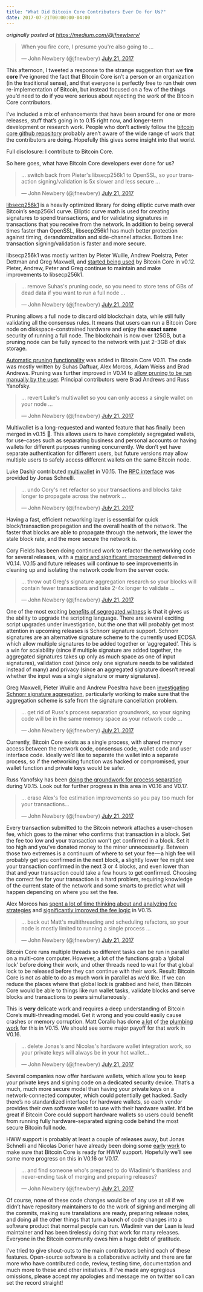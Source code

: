 ```yaml
---
title: "What Did Bitcoin Core Contributors Ever Do for Us?"
date: 2017-07-21T00:00:00-04:00
---
```


_originally posted at https://medium.com/@jfnewbery/_

<blockquote class="twitter-tweet" data-lang="en"><p lang="en" dir="ltr">When you fire core, I presume you&#39;re also going to ...</p>&mdash; John Newbery (@jfnewbery) <a href="https://twitter.com/jfnewbery/status/888506387030003712?ref_src=twsrc%5Etfw">July 21, 2017</a></blockquote>
<script async src="https://platform.twitter.com/widgets.js" charset="utf-8"></script>

This afternoon, I tweeted a response to the strange suggestion that we
**fire core** I’ve ignored the fact that Bitcoin Core isn’t a person or an
organization (in the traditional sense), and that everyone is perfectly free to
run their own re-implementation of Bitcoin, but instead focused on a few of the
things you’d need to do if you were serious about rejecting the work of the
Bitcoin Core contributors.

I’ve included a mix of enhancements that have been around for one or more
releases, stuff that’s going in to 0.15 right now, and longer-term development
or research work. People who don’t actively follow the
[bitcoin core github repository][bitcoin core github repo] probably aren’t
aware of the wide range of work that the contributors are doing. Hopefully this
gives some insight into that world.

[bitcoin core github repo]: https://github.com/bitcoin/bitcoin/

Full disclosure: I contribute to Bitcoin Core.

So here goes, what have Bitcoin Core developers ever done for us?

<blockquote class="twitter-tweet" data-conversation="none" data-lang="en"><p lang="en" dir="ltr">... switch back from Pieter&#39;s libsecp256k1 to OpenSSL, so your transaction signing/validation is 5x slower and less secure ...</p>&mdash; John Newbery (@jfnewbery) <a href="https://twitter.com/jfnewbery/status/888506710649950208?ref_src=twsrc%5Etfw">July 21, 2017</a></blockquote>
<script async src="https://platform.twitter.com/widgets.js" charset="utf-8"></script>

[libsecp256k1][libsecp] is a heavily optimized library for doing elliptic curve math over
Bitcoin’s secp256k1 curve. Elliptic curve math is used for creating signatures
to spend transactions, and for validating signatures in transactions that you
receive from the network. In addition to being several times faster than
OpenSSL, libsecp256k1 has much better protection against timing,
derandomization and side-channel attacks. Bottom line: transaction
signing/validation is faster and more secure.

libsecp256k1 was mostly written by Pieter Wuille, Andrew Poelstra, Peter
Dettman and Greg Maxwell, and [started being used][libsecp PR] by Bitcoin Core in v0.12.
Pieter, Andrew, Peter and Greg continue to maintain and make improvements to
libsecp256k1.

[libsecp]: https://github.com/bitcoin-core/secp256k1
[libsecp PR]: https://github.com/bitcoin/bitcoin/pull/6954

<blockquote class="twitter-tweet" data-conversation="none" data-lang="en"><p lang="en" dir="ltr">... remove Suhas&#39;s pruning code, so you need to store tens of GBs of dead data if you want to run a full node ...</p>&mdash; John Newbery (@jfnewbery) <a href="https://twitter.com/jfnewbery/status/888506811845922816?ref_src=twsrc%5Etfw">July 21, 2017</a></blockquote>
<script async src="https://platform.twitter.com/widgets.js" charset="utf-8"></script>

Pruning allows a full node to discard old blockchain data, while still fully
validating all the consensus rules. It means that users can run a Bitcoin Core
node on diskspace-constrained hardware and enjoy the **exact same** security of
running a full node. The blockchain is now over 125GB, but a pruning node can
be fully synced to the network with just 2–3GB of disk storage.

[Automatic pruning functionality][pruning PR] was added in Bitcoin Core V0.11. The code was
mostly written by Suhas Daftuar, Alex Morcos, Adam Weiss and Brad Andrews.
Pruning was further improved in V0.14 to [allow pruning to be run manually by the user][manual pruning PR].
Principal contributors were Brad Andrews and Russ Yanofsky.

[pruning PR]: https://github.com/bitcoin/bitcoin/pull/5863
[manual pruning PR]: https://github.com/bitcoin/bitcoin/pull/7871

<blockquote class="twitter-tweet" data-conversation="none" data-lang="en"><p lang="en" dir="ltr">... revert Luke&#39;s multiwallet so you can only access a single wallet on your node ...</p>&mdash; John Newbery (@jfnewbery) <a href="https://twitter.com/jfnewbery/status/888506895941615616?ref_src=twsrc%5Etfw">July 21, 2017</a></blockquote>
<script async src="https://platform.twitter.com/widgets.js" charset="utf-8"></script>

Multiwallet is a long-requested and wanted feature that has finally been merged
in v0.15 🎉. This allows users to have completely segregated wallets, for
use-cases such as separating business and personal accounts or having wallets
for different purposes running concurrently. We don’t yet have separate
authentication for different users, but future versions may allow multiple
users to safely access different wallets on the same Bitcoin node.

Luke Dashjr contributed [multiwallet][multiwallet PR] in V0.15. The
[RPC interface][multiwallet RPC] was provided by Jonas Schnelli.

[multiwallet PR]: https://github.com/bitcoin/bitcoin/pull/8694
[multiwallet RPC]: https://github.com/bitcoin/bitcoin/pull/10849

<blockquote class="twitter-tweet" data-conversation="none" data-lang="en"><p lang="en" dir="ltr">... undo Cory&#39;s net refactor so your transactions and blocks take longer to propagate across the network ...</p>&mdash; John Newbery (@jfnewbery) <a href="https://twitter.com/jfnewbery/status/888506982570876928?ref_src=twsrc%5Etfw">July 21, 2017</a></blockquote>
<script async src="https://platform.twitter.com/widgets.js" charset="utf-8"></script>

Having a fast, efficient networking layer is essential for quick
block/transaction propagation and the overall health of the network. The faster
that blocks are able to propagate through the network, the lower the stale
block rate, and the more secure the network is.

Cory Fields has been doing continued work to refactor the networking code for
several releases, with a [major and significant improvement][Net speedup PR]
delivered in V0.14.  V0.15 and future releases will continue to see
improvements in cleaning up and isolating the network code from the server
code.

[Net speedup PR]: https://github.com/bitcoin/bitcoin/pull/9441

<blockquote class="twitter-tweet" data-conversation="none" data-lang="en"><p lang="en" dir="ltr">... throw out Greg&#39;s signature aggregation research so your blocks will contain fewer transactions and take 2-4x longer to validate ...</p>&mdash; John Newbery (@jfnewbery) <a href="https://twitter.com/jfnewbery/status/888507085071282176?ref_src=twsrc%5Etfw">July 21, 2017</a></blockquote>
<script async src="https://platform.twitter.com/widgets.js" charset="utf-8"></script>

One of the most exciting [benefits of segregated witness][segwit benefits] is
that it gives us the ability to upgrade the scripting language. There are
several exciting script upgrades under investigation, but the one that will
probably get most attention in upcoming releases is Schnorr signature support.
Schnorr signatures are an alternative signature scheme to the currently used
ECDSA which allow multiple signatures to be added together or ‘aggregated’.
This is a win for scalability (since if multiple signature are added together,
the aggregated signatures takes up only as much space as one of input
signatures), validation cost (since only one signature needs to be validated
instead of many) and privacy (since an aggregated signature doesn’t reveal
whether the input was a single signature or many signatures).

Greg Maxwell, Pieter Wuille and Andrew Poesltra have been
[investigating Schnorr signature aggregation][sig agg], particularly working to
make sure that the aggregation scheme is safe from the signature cancellation
problem.

[segwit benefits]: https://bitcoin.org/en/release/v0.13.1#segregated-witness-soft-fork
[sig agg]: https://bitcoincore.org/en/2017/03/23/schnorr-signature-aggregation/

<blockquote class="twitter-tweet" data-conversation="none" data-lang="en"><p lang="en" dir="ltr">... get rid of Russ&#39;s process separation groundwork, so your signing code will be in the same memory space as your network code ...</p>&mdash; John Newbery (@jfnewbery) <a href="https://twitter.com/jfnewbery/status/888507180793581568?ref_src=twsrc%5Etfw">July 21, 2017</a></blockquote>
<script async src="https://platform.twitter.com/widgets.js" charset="utf-8"></script>

Currently, Bitcoin Core exists as a single process, with shared memory access
between the network code, consensus code, wallet code and user interface code.
Ideally we’d like to separate the wallet into a separate process, so if the
networking function was hacked or compromised, your wallet function and private
keys would be safer.

Russ Yanofsky has been [doing the groundwork for process separation][process separation]
during V0.15. Look out for further progress in this area in V0.16 and V0.17.

[process separation]: https://github.com/bitcoin/bitcoin/pull/10102

<blockquote class="twitter-tweet" data-conversation="none" data-lang="en"><p lang="en" dir="ltr">... erase Alex&#39;s fee estimation improvements so you pay too much for your transactions...</p>&mdash; John Newbery (@jfnewbery) <a href="https://twitter.com/jfnewbery/status/888507260196069380?ref_src=twsrc%5Etfw">July 21, 2017</a></blockquote>
<script async src="https://platform.twitter.com/widgets.js" charset="utf-8"></script>

Every transaction submitted to the Bitcoin network attaches a user-chosen fee,
which goes to the miner who confirms that transaction in a block. Set the fee
too low and your transaction won’t get confirmed in a block. Set it too high
and you’ve donated money to the miner unnecessarily. Between those two extremes
is a continuum of where to set your fee — a high fee will probably get you
confirmed in the next block, a slightly lower fee might see your transaction
confirmed in the next 3 or 4 blocks, and even lower than that and your
transaction could take a few hours to get confirmed. Choosing the correct fee
for your transaction is a hard problem, requiring knowledge of the current
state of the network and some smarts to predict what will happen depending on
where you set the fee.

Alex Morcos has [spent a lot of time thinking about and analyzing fee strategies][fee estimation gist]
and [significantly improved the fee logic][better fee estimation] in V0.15.

[fee estimation gist]: https://gist.github.com/morcos/d3637f015bc4e607e1fd10d8351e9f41
[better fee estimation]: https://github.com/bitcoin/bitcoin/pull/10199

<blockquote class="twitter-tweet" data-conversation="none" data-lang="en"><p lang="en" dir="ltr">... back out Matt&#39;s multithreading and scheduling refactors, so your node is mostly limited to running a single process ...</p>&mdash; John Newbery (@jfnewbery) <a href="https://twitter.com/jfnewbery/status/888507364265119747?ref_src=twsrc%5Etfw">July 21, 2017</a></blockquote>
<script async src="https://platform.twitter.com/widgets.js" charset="utf-8"></script>

Bitcoin Core runs multiple threads so different tasks can be run in parallel on
a multi-core computer. However, a lot of the functions grab a ‘global lock’
before doing their work, and other threads need to wait for that global lock to
be released before they can continue with their work. Result: Bitcoin Core is
not as able to do as much work in parallel as we’d like. If we can reduce the
places where that global lock is grabbed and held, then Bitcoin Core would be
able to things like run wallet tasks, validate blocks and serve blocks and
transactions to peers simultaneously .

This is **very** delicate work and requires a deep understanding of Bitcoin Core’s
multi-threading model. Get it wrong and you could easily cause crashes or
memory corruption. Matt Corallo has done [a lot][multithread 1] of
[the][multithread 2] [plumbing][multithread 3] [work][multithread 4] for this in
V0.15. We should see some major payoff for that work in V0.16.

[multithread 1]: https://github.com/bitcoin/bitcoin/pull/9725
[multithread 2]: https://github.com/bitcoin/bitcoin/pull/9605
[multithread 3]: https://github.com/bitcoin/bitcoin/pull/10178
[multithread 4]: https://github.com/bitcoin/bitcoin/pull/10179

<blockquote class="twitter-tweet" data-conversation="none" data-lang="en"><p lang="en" dir="ltr">... delete Jonas&#39;s and Nicolas&#39;s hardware wallet integration work, so your private keys will always be in your hot wallet...</p>&mdash; John Newbery (@jfnewbery) <a href="https://twitter.com/jfnewbery/status/888507476173357064?ref_src=twsrc%5Etfw">July 21, 2017</a></blockquote>
<script async src="https://platform.twitter.com/widgets.js" charset="utf-8"></script>

Several companies now offer hardware wallets, which allow you to keep your
private keys and signing code on a dedicated security device. That’s a much,
much more secure model than having your private keys on a network-connected
computer, which could potentially get hacked. Sadly there’s no standardized
interface for hardware wallets, so each vendor provides their own software
wallet to use with their hardware wallet. It’d be great if Bitcoin Core could
support hardware wallets so users could benefit from running fully
hardware-separated signing code behind the most secure Bitcoin full node.

HWW support is probably at least a couple of releases away, but Jonas Schnelli
and Nicolas Dorier have already been doing some [early][hww 1] [work][hww 2] to
make sure that Bitcoin Core is ready for HWW support. Hopefully we’ll see some
more progress on this in V0.16 or V0.17.

[hww 1]: https://github.com/bitcoin/bitcoin/pull/9728
[hww 2]: https://github.com/bitcoin/bitcoin/pull/9662

<blockquote class="twitter-tweet" data-conversation="none" data-lang="en"><p lang="en" dir="ltr">... and find someone who&#39;s prepared to do Wladimir&#39;s thankless and never-ending task of merging and preparing releases?</p>&mdash; John Newbery (@jfnewbery) <a href="https://twitter.com/jfnewbery/status/888507574273818624?ref_src=twsrc%5Etfw">July 21, 2017</a></blockquote>
<script async src="https://platform.twitter.com/widgets.js" charset="utf-8"></script>

Of course, none of these code changes would be of any use at all if we didn’t
have repository maintainers to do the work of signing and merging all the
commits, making sure translations are ready, preparing release notes, and doing
all the other things that turn a bunch of code changes into a software product
that normal people can run. Wladimir van der Laan is lead maintainer and has
been tirelessly doing that work for many releases. Everyone in the Bitcoin
community owes him a huge debt of gratitude.

I’ve tried to give shout-outs to the main contributors behind each of these
features. Open-source software is a collaborative activity and there are far
more who have contributed code, review, testing time, documentation and much
more to these and other initiatives. If I’ve made any egregious omissions,
please accept my apologies and message me on twitter so I can set the record
straight!
